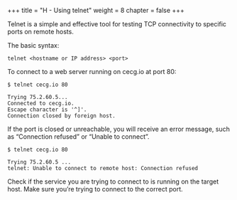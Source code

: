 +++
title = "H - Using telnet"
weight = 8
chapter = false
+++

Telnet is a simple and effective tool for testing TCP connectivity to specific ports on remote hosts.

The basic syntax:

```
telnet <hostname or IP address> <port>
```

To connect to a web server running on cecg.io at port 80:

```
$ telnet cecg.io 80

Trying 75.2.60.5...
Connected to cecg.io.
Escape character is '^]'.
Connection closed by foreign host.
```

If the port is closed or unreachable, you will receive an error message, such as “Connection refused” or “Unable to connect”.

```
$ telnet cecg.io 80

Trying 75.2.60.5 ...
telnet: Unable to connect to remote host: Connection refused
```

Check if the service you are trying to connect to is running on the target host. Make sure you’re trying to connect to the correct port.

